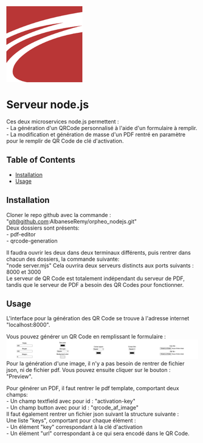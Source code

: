 <img src="/images/logo.png?raw=true" alt="Orpheo" width="200" height="200"/>

# Serveur node.js 

Ces deux microservices node.js permettent :<br/>
    - La génération d'un QRCode personnalisé à l'aide d'un formulaire à remplir.<br/>
    - La modification et génération de masse d'un PDF rentré en paramètre pour le remplir de QR Code de clé d'activation.


## Table of Contents

- [Installation](#installation)
- [Usage](#usage)

## Installation

Cloner le repo github avec la commande :<br/>
    "git@github.com:AlbaneseRemy/orpheo_nodejs.git"<br/>
Deux dossiers sont présents: <br/>
    - pdf-editor<br/>
    - qrcode-generation

Il faudra ouvrir les deux dans deux terminaux différents, puis rentrer dans chacun des dossiers, la commande suivante:<br/>
    "node server.mjs"
Cela ouvrira deux serveurs distincts aux ports suivants : 8000 et 3000<br/>
Le serveur de QR Code est totalement indépendant du serveur de PDF, tandis que le serveur de PDF a besoin des QR Codes pour fonctionner.

## Usage

L'interface pour la génération des QR Code se trouve à l'adresse internet "localhost:8000".<br/>

Vous pouvez générer un QR Code en remplissant le formulaire : <br/>
<img src="/images/form.png?raw=true" alt="Form screenshot"/>
Pour la génération d'une image, il n'y a pas besoin de rentrer de fichier json, ni de fichier pdf. Vous pouvez ensuite cliquer sur le bouton : "Preview".

Pour générer un PDF, il faut rentrer le pdf template, comportant deux champs: <br/>
    - Un champ textfield avec pour id : "activation-key"<br/>
    - Un champ button avec pour id : "qrcode_af_image"<br/>
Il faut également rentrer un fichier json suivant la structure suivante :<br/>
    Une liste "keys", comportant pour chaque élément :<br/>
        - Un élément "key" correspondant à la clé d'activation<br/>
        - Un élément "url" correspondant à ce qui sera encodé dans le QR Code.<br/>
